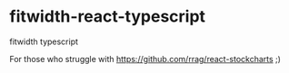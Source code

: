 # fitwidth-react-typescript
fitwidth typescript

For those who struggle with https://github.com/rrag/react-stockcharts ;)
